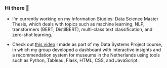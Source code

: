 ### Hi there 👋

<!--
**martaaliu/martaaliu** is a ✨ _special_ ✨ repository because its `README.md` (this file) appears on your GitHub profile.

Here are some ideas to get you started:

- 🔭 I’m currently working on ...
- 🌱 I’m currently learning ...
- 👯 I’m looking to collaborate on ...
- 🤔 I’m looking for help with ...
- 💬 Ask me about ...
- 📫 How to reach me: ...
- 😄 Pronouns: ...
- ⚡ Fun fact: ...
-->

- I’m currently working on my Information Studies: Data Science Master Thesis, which deals with topics such as machine learning, NLP, transformers (BERT, DistilBERT), multi-class text classification, and zero-shot learning. 

- Check out [this video](https://www.youtube.com/watch?v=CRucZhapiLc) I made as part of my Data Systems Project course, in which my group developed a dashboard with interactive insights and a recommendation system for museums in the Netherlands using tools such as Python, Tableau, Flask, HTML, CSS, and JavaScript.
